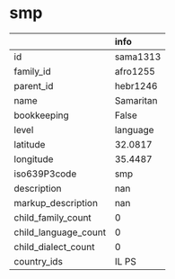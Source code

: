 # smp
|                      | info      |
|:---------------------|:----------|
| id                   | sama1313  |
| family_id            | afro1255  |
| parent_id            | hebr1246  |
| name                 | Samaritan |
| bookkeeping          | False     |
| level                | language  |
| latitude             | 32.0817   |
| longitude            | 35.4487   |
| iso639P3code         | smp       |
| description          | nan       |
| markup_description   | nan       |
| child_family_count   | 0         |
| child_language_count | 0         |
| child_dialect_count  | 0         |
| country_ids          | IL PS     |